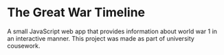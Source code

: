 # The Great War Timeline

A small JavaScript web app that provides information about world war 1 in an interactive manner. This project was made as part of university cousework.
